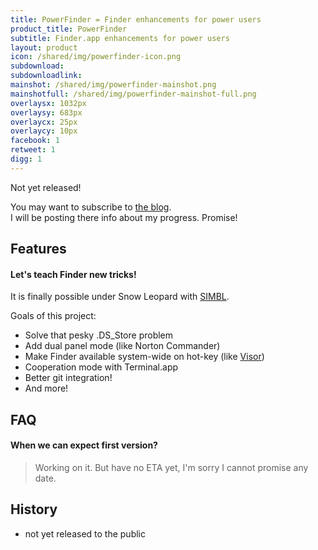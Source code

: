 ```yaml
---
title: PowerFinder = Finder enhancements for power users
product_title: PowerFinder
subtitle: Finder.app enhancements for power users
layout: product
icon: /shared/img/powerfinder-icon.png
subdownload: 
subdownloadlink:
mainshot: /shared/img/powerfinder-mainshot.png
mainshotfull: /shared/img/powerfinder-mainshot-full.png
overlaysx: 1032px
overlaysy: 683px
overlaycx: 25px
overlaycy: 10px
facebook: 1
retweet: 1
digg: 1
---
```


<div class="more-box more-box-align">
    <div class="release-notice">Not yet released!</div>
    <p class="release-explanation">You may want to subscribe to <a href="http://blog.binaryage.com">the blog</a>.<br>I will be posting there info about my progress. Promise!</p>
</div>

## Features

#### Let's teach Finder new tricks!

It is finally possible under Snow Leopard with <a href="http://www.culater.net/software/SIMBL/SIMBL.php">SIMBL</a>.

Goals of this project:

* Solve that pesky .DS_Store problem
* Add dual panel mode (like Norton Commander)
* Make Finder available system-wide on hot-key (like <a href="http://visor.binaryage.com">Visor</a>)
* Cooperation mode with Terminal.app
* Better git integration!
* And more!

## FAQ

#### When we can expect first version?
> Working on it. But have no ETA yet, I'm sorry I cannot promise any date.

## History

  * not yet released to the public